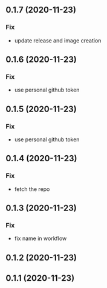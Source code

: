 ## 0.1.7 (2020-11-23)

### Fix

- update release and image creation

## 0.1.6 (2020-11-23)

### Fix

- use personal github token

## 0.1.5 (2020-11-23)

### Fix

- use personal github token

## 0.1.4 (2020-11-23)

### Fix

- fetch the repo

## 0.1.3 (2020-11-23)

### Fix

- fix name in workflow

## 0.1.2 (2020-11-23)

## 0.1.1 (2020-11-23)

